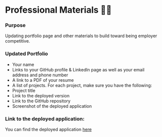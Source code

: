 # Professional Materials :man_office_worker:

### Purpose

Updating portfolio page and other materials to build toward being employer competitive.

### Updated Portfolio
- Your name
- Links to your GitHub profile & LinkedIn page as well as your email address and phone number
- A link to a PDF of your resume
- A list of projects. For each project, make sure you have the following:
- Project title
- Link to the deployed version
- Link to the GitHub repository
- Screenshot of the deployed application

### Link to the deployed application:

You can find the deployed application <a href="https://arobl034.github.io/main-portfolio.github.io/" target="_blank">here</a>
